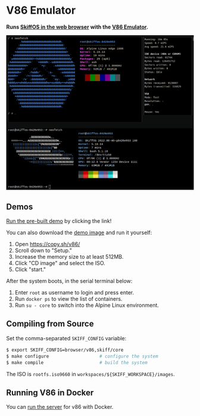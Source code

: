 # V86 Emulator

**Runs [SkiffOS in the web browser] with the [V86 Emulator].**

[SkiffOS in the web browser]: https://copy.sh/v86/?profile=copy/skiffos
[V86 Emulator]: https://github.com/copy/v86

![](../../../resources/images/browser-v86-screenshot.png)

## Demos

[Run the pre-built demo] by clicking the link!

[Run the pre-built demo]: https://copy.sh/v86/?profile=copy/skiffos

You can also download the [demo image] and run it yourself:

[demo image]: https://drive.google.com/file/d/1UFoUEt1CQrD8B4800ii9yehff68h9IPG/view?usp=sharing

 1. Open https://copy.sh/v86/
 2. Scroll down to "Setup."
 3. Increase the memory size to at least 512MB.
 4. Click "CD image" and select the ISO.
 5. Click "start."

After the system boots, in the serial terminal below:

 1. Enter `root` as username to login and press enter.
 2. Run `docker ps` to view the list of containers.
 3. Run `su - core` to switch into the Alpine Linux environment.

## Compiling from Source

Set the comma-separated `SKIFF_CONFIG` variable:

```sh
$ export SKIFF_CONFIG=browser/v86,skiff/core
$ make configure                   # configure the system
$ make compile                     # build the system
```

The ISO is `rootfs.iso9660` in `workspaces/${SKIFF_WORKSPACE}/images`.

## Running V86 in Docker

You can [run the server] for v86 with Docker.

[run the server]: https://github.com/copy/v86#alternatively-to-build-using-docker
